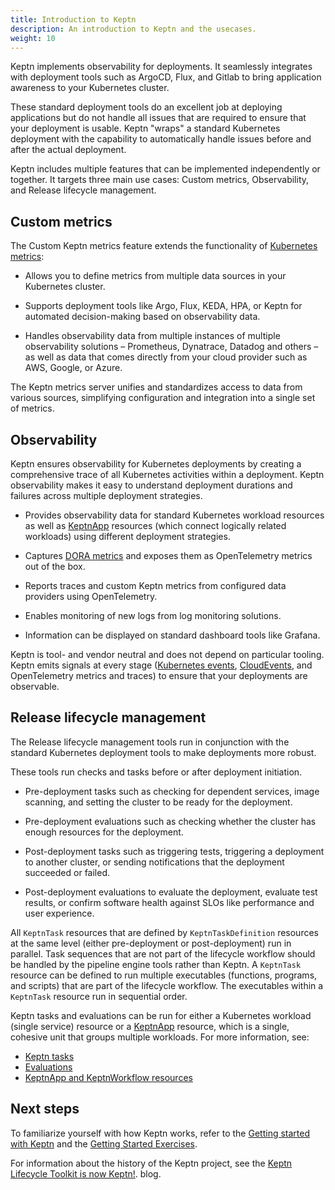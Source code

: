 ```yaml
---
title: Introduction to Keptn
description: An introduction to Keptn and the usecases.
weight: 10
---
```


Keptn implements observability for deployments.
It seamlessly integrates with deployment tools
such as ArgoCD, Flux, and Gitlab
to bring application awareness to your Kubernetes cluster.

These standard deployment tools
do an excellent job at deploying applications
but do not handle all issues
that are required to ensure that your deployment is usable.
Keptn "wraps" a standard Kubernetes deployment
with the capability to automatically handle issues
before and after the actual deployment.

Keptn includes multiple features
that can be implemented independently or together.
It targets three main use cases:
Custom metrics, Observability, and Release lifecycle management.

## Custom metrics

The Custom Keptn metrics feature extends the functionality of
[Kubernetes metrics](https://kubernetes.io/docs/concepts/cluster-administration/system-metrics/):

* Allows you to define metrics
  from multiple data sources in your Kubernetes cluster.

* Supports deployment tools like Argo, Flux, KEDA, HPA, or
  Keptn for automated decision-making based on observability data.

* Handles observability data from multiple instances
  of multiple observability solutions
  – Prometheus, Dynatrace, Datadog and others –
  as well as data that comes directly from your cloud provider
  such as AWS, Google, or Azure.

The Keptn metrics server unifies and standardizes
access to data from various sources,
simplifying configuration and integration into a single set of metrics.

## Observability

Keptn ensures observability for Kubernetes deployments
by creating a comprehensive trace
of all Kubernetes activities within a deployment.
Keptn observability makes it easy to understand
deployment durations and failures across multiple deployment strategies.

* Provides observability data for standard Kubernetes workload resources
  as well as
  [KeptnApp](https://lifecycle.keptn.sh/docs/yaml-crd-ref/app/)
  resources (which connect logically related workloads)
  using different deployment strategies.

* Captures
  [DORA metrics](../implementing/dora/)
  and exposes them as OpenTelemetry metrics out of the box.

* Reports traces and custom Keptn metrics from configured data providers
   using OpenTelemetry.

* Enables monitoring of new logs from log monitoring solutions.

* Information can be displayed on standard dashboard tools
  like Grafana.

Keptn is tool- and vendor neutral
and does not depend on particular tooling.
Keptn emits signals at every stage
([Kubernetes events](https://kubernetes.io/docs/reference/kubernetes-api/cluster-resources/event-v1/),
[CloudEvents](https://cloudevents.io/), and
OpenTelemetry metrics and traces)
to ensure that your deployments are observable.

## Release lifecycle management

The Release lifecycle management tools run in conjunction
with the standard Kubernetes deployment tools
to make deployments more robust.

These tools run checks and tasks before or after deployment initiation.

* Pre-deployment tasks such as checking for dependent services,
  image scanning, and setting the cluster to be ready for the deployment.

* Pre-deployment evaluations such as checking whether the cluster
  has enough resources for the deployment.

* Post-deployment tasks such as triggering tests,
  triggering a deployment to another cluster,
  or sending notifications that the deployment succeeded or failed.

* Post-deployment evaluations to evaluate the deployment,
  evaluate test results,
  or confirm software health against SLOs
  like performance and user experience.

All `KeptnTask` resources that are defined by `KeptnTaskDefinition` resources
at the same level (either pre-deployment or post-deployment) run in parallel.
Task sequences that are not part of the lifecycle workflow
should be handled by the pipeline engine tools rather than Keptn.
A `KeptnTask` resource can be defined to run multiple executables
(functions, programs, and scripts)
that are part of the lifecycle workflow.
The executables within a `KeptnTask` resource
run in sequential order.

Keptn tasks and evaluations can be run
for either a Kubernetes workload (single service) resource
or a
[KeptnApp](../yaml-crd-ref/app/) resource,
which is a single, cohesive unit that groups multiple workloads.
For more information, see:

* [Keptn tasks](../implementing/tasks)
* [Evaluations](../implementing/evaluations)
* [KeptnApp and KeptnWorkflow resources](../architecture/keptn-apps)

## Next steps

To familiarize yourself with how Keptn works, refer to the
[Getting started with Keptn](../getting-started/)
and the
[Getting Started Exercises](https://lifecycle.keptn.sh/docs/getting-started/).

For information about the history of the Keptn project,
see the
[Keptn Lifecycle Toolkit is now Keptn!](https://medium.com/keptn/keptn-lifecycle-toolkit-is-now-keptn-e0812217bf46).
blog.
